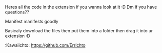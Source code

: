 Heres all the code in the extension if you wanna look at it :D 
Dm if you have questions??


Manifest manifests goodly


Basicaly download the files then put them into a folder then drag it into ur extension :D

:Kawaiichto: 
https://github.com/Errichto
